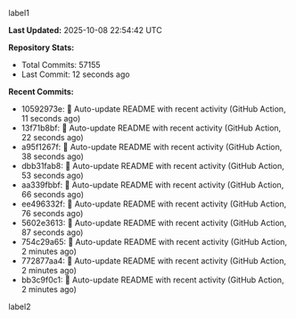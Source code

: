 
label1 
<!-- ACTIVITY_START -->
**Last Updated:** 2025-10-08 22:54:42 UTC

**Repository Stats:**
- Total Commits: 57155
- Last Commit: 12 seconds ago

**Recent Commits:**
- 10592973e: 🤖 Auto-update README with recent activity (GitHub Action, 11 seconds ago)
- 13f71b8bf: 🤖 Auto-update README with recent activity (GitHub Action, 22 seconds ago)
- a95f1267f: 🤖 Auto-update README with recent activity (GitHub Action, 38 seconds ago)
- dbb31fab8: 🤖 Auto-update README with recent activity (GitHub Action, 53 seconds ago)
- aa339fbbf: 🤖 Auto-update README with recent activity (GitHub Action, 66 seconds ago)
- ee496332f: 🤖 Auto-update README with recent activity (GitHub Action, 76 seconds ago)
- 5602e3613: 🤖 Auto-update README with recent activity (GitHub Action, 87 seconds ago)
- 754c29a65: 🤖 Auto-update README with recent activity (GitHub Action, 2 minutes ago)
- 772877aa4: 🤖 Auto-update README with recent activity (GitHub Action, 2 minutes ago)
- bb3c9f0c1: 🤖 Auto-update README with recent activity (GitHub Action, 2 minutes ago)
<!-- ACTIVITY_END -->

label2
